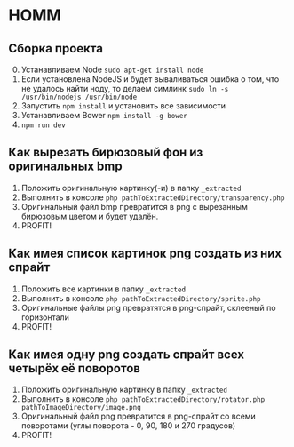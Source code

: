 # HOMM

## Сборка проекта

0. Устанавливаем Node `sudo apt-get install node`
1. Если установлена NodeJS и будет вываливаться ошибка о том, что не удалось найти ноду, то делаем симлинк `sudo ln -s /usr/bin/nodejs /usr/bin/node`
2. Запустить `npm install` и установить все зависимости
3. Устанавливаем Bower `npm install -g bower`
4. `npm run dev`

## Как вырезать бирюзовый фон из оригинальных bmp

1. Положить оригинальную картинку(-и) в папку `_extracted`
2. Выполнить в консоле `php pathToExtractedDirectory/transparency.php`
3. Оригинальный файл bmp превратится в png с вырезанным бирюзовым цветом и будет удалён.
4. PROFIT!

## Как имея список картинок png создать из них спрайт

1. Положить все картинки в папку `_extracted`
2. Выполнить в консоле `php pathToExtractedDirectory/sprite.php`
3. Оригинальные файлы png превратятся в png-спрайт, склееный по горизонтали
4. PROFIT!

## Как имея одну png создать спрайт всех четырёх её поворотов

1. Положить оригинальную картинку в папку `_extracted`
2. Выполнить в консоле `php pathToExtractedDirectory/rotator.php pathToImageDirectory/image.png`
3. Оригинальный файл png превратится в png-спрайт со всеми поворотами (углы поворота - 0, 90, 180 и 270 градусов)
4. PROFIT!
